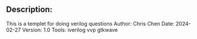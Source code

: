 ## Description:
This is a templet for doing verilog questions
Author: Chris Chen
Date: 2024-02-27
Version: 1.0
Tools: iverilog vvp gtkwave
